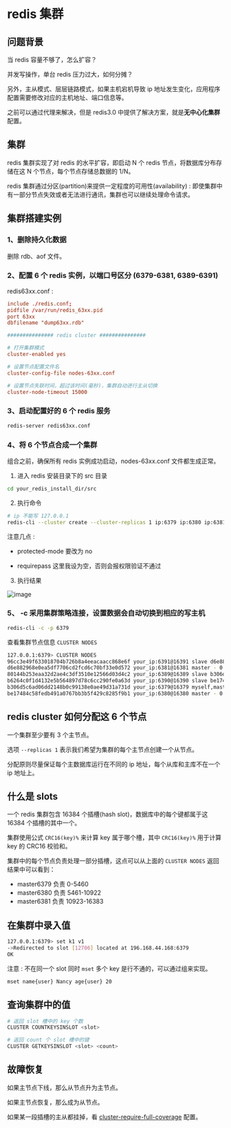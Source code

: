 # redis 集群

## 问题背景

当 redis 容量不够了，怎么扩容？

并发写操作，单台 redis 压力过大，如何分摊？

另外，主从模式、层层链路模式，如果主机宕机导致 ip 地址发生变化，应用程序配置需要修改对应的主机地址、端口信息等。

之前可以通过代理来解决，但是 redis3.0 中提供了解决方案，就是**无中心化集群**配置。

## 集群

redis 集群实现了对 redis 的水平扩容，即启动 N 个 redis 节点，将数据库分布存储在这 N 个节点，每个节点存储总数据的 1/N。

redis 集群通过分区(partition)来提供一定程度的可用性(availability) : 即使集群中有一部分节点失效或者无法进行通讯，集群也可以继续处理命令请求。

## 集群搭建实例

### 1、删除持久化数据

删除 rdb、aof 文件。

### 2、配置 6 个 redis 实例，以端口号区分 (6379-6381, 6389-6391)

redis63xx.conf : 

```conf
include ./redis.conf;
pidfile /var/run/redis_63xx.pid
port 63xx
dbfilename "dump63xx.rdb"

############### redis cluster ###############

# 打开集群模式
cluster-enabled yes

# 设置节点配置文件名
cluster-config-file nodes-63xx.conf

# 设置节点失联时间，超过该时间(毫秒)，集群自动进行主从切换
cluster-node-timeout 15000
```

### 3、启动配置好的 6 个 redis 服务

```bash
redis-server redis63xx.conf
```

### 4、将 6 个节点合成一个集群

组合之前，确保所有 redis 实例成功启动，nodes-63xx.conf 文件都生成正常。

1. 进入 redis 安装目录下的 src 目录

```bash
cd your_redis_install_dir/src
```

2. 执行命令

```bash
# ip 不能写 127.0.0.1
redis-cli --cluster create --cluster-replicas 1 ip:6379 ip:6380 ip:6381 ip:6389 ip:6390 ip:6391
```

注意几点 : 

+ protected-mode 要改为 no

+ requirepass 这里我设为空，否则会报权限验证不通过

3. 执行结果

![image](https://github.com/TomatoZ7/notes-of-tz/blob/master/images/redis_cluster1.jpg)

### 5、 -c 采用集群策略连接，设置数据会自动切换到相应的写主机

```bash
redis-cli -c -p 6379
```

查看集群节点信息 `CLUSTER NODES`

```bash
127.0.0.1:6379> CLUSTER NODES
96cc3e49f633018704b726b8a4eeacaacc868e6f your_ip:6391@16391 slave d6e882968e0ea5df7706cd2fcd6c70bf33e0d572 0 1625020767561 3 connected
d6e882968e0ea5df7706cd2fcd6c70bf33e0d572 your_ip:6381@16381 master - 0 1625020767000 3 connected 10923-16383
80144b253eaa32d2ae4c3df3510e12566d03d4c2 your_ip:6389@16389 slave b306d5c6ad06dd2148b0c99138e0ae49d31a731d 0 1625020766558 1 connected
b6264c0f1d4132e5b564897d78c6cc290fe0a63d your_ip:6390@16390 slave be17484c58fedb491a0767bb3b5f429c8285f9b1 0 1625020768000 2 connected
b306d5c6ad06dd2148b0c99138e0ae49d31a731d your_ip:6379@16379 myself,master - 0 1625020765000 1 connected 0-5460
be17484c58fedb491a0767bb3b5f429c8285f9b1 your_ip:6380@16380 master - 0 1625020768571 2 connected 5461-10922
```

## redis cluster 如何分配这 6 个节点

一个集群至少要有 3 个主节点。

选项 `--replicas 1` 表示我们希望为集群的每个主节点创建一个从节点。

分配原则尽量保证每个主数据库运行在不同的 ip 地址，每个从库和主库不在一个 ip 地址上。

## 什么是 slots

一个 redis 集群包含 16384 个插槽(hash slot)，数据库中的每个键都属于这 16384 个插槽的其中一个。

集群使用公式 `CRC16(key)%` 来计算 key 属于哪个槽，其中 `CRC16(key)%` 用于计算 key 的 CRC16 校验和。

集群中的每个节点负责处理一部分插槽，这点可以从上面的 `CLUSTER NODES` 返回结果中可以看到：

+ master6379 负责 0-5460
+ master6380 负责 5461-10922
+ master6381 负责 10923-16383

## 在集群中录入值

```bash
127.0.0.1:6379> set k1 v1
->Redirected to slot [12706] located at 196.168.44.168:6379
OK
```

注意 : 不在同一个 slot 同时 `mset` 多个 key 是行不通的，可以通过组来实现。

```bash
mset name{user} Nancy age{user} 20
```

## 查询集群中的值

```bash
# 返回 slot 槽中的 key 个数
CLUSTER COUNTKEYSINSLOT <slot>

# 返回 count 个 slot 槽中的键
CLUSTER GETKEYSINSLOT <slot> <count>
```

## 故障恢复

如果主节点下线，那么从节点升为主节点。

如果主节点恢复，那么成为从节点。

如果某一段插槽的主从都挂掉，看 [cluster-require-full-coverage](https://blog.csdn.net/weixin_35738304/article/details/112518907) 配置。